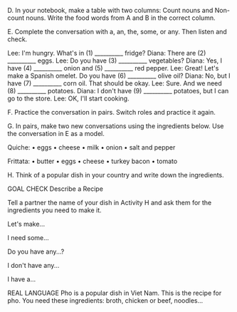 D. In your notebook, make a table with two columns: Count nouns and Non-count nouns. Write the food words from A and B in the correct column.

E. Complete the conversation with a, an, the, some, or any. Then listen and check.

Lee: I'm hungry. What's in (1) __________ fridge?
Diana: There are (2) __________ eggs.
Lee: Do you have (3) __________ vegetables?
Diana: Yes, I have (4) __________ onion and (5) __________ red pepper.
Lee: Great! Let's make a Spanish omelet. Do you have (6) __________ olive oil?
Diana: No, but I have (7) __________ corn oil. That should be okay.
Lee: Sure. And we need (8) __________ potatoes.
Diana: I don't have (9) __________ potatoes, but I can go to the store.
Lee: OK, I'll start cooking.

F. Practice the conversation in pairs. Switch roles and practice it again.

G. In pairs, make two new conversations using the ingredients below. Use the conversation in E as a model.

Quiche:
• eggs
• cheese
• milk
• onion
• salt and pepper

Frittata:
• butter
• eggs
• cheese
• turkey bacon
• tomato

H. Think of a popular dish in your country and write down the ingredients.

GOAL CHECK Describe a Recipe

Tell a partner the name of your dish in Activity H and ask them for the ingredients you need to make it.

Let's make...

I need some...

Do you have any...?

I don't have any...

I have a...

REAL LANGUAGE
Pho is a popular dish in Viet Nam. This is the recipe for pho. You need these ingredients: broth, chicken or beef, noodles...